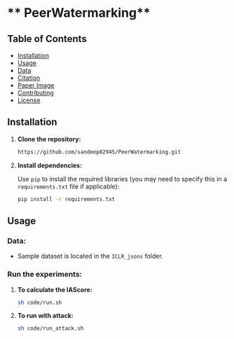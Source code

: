 # ** PeerWatermarking**


## **Table of Contents**

- [Installation](#installation)
- [Usage](#usage)
- [Data](#data)
- [Citation](#citation)
- [Paper Image](#paper-image)
- [Contributing](#contributing)
- [License](#license)


## **Installation**

1. **Clone the repository:**

    ```bash
    https://github.com/sandeep82945/PeerWatermarking.git
    ```

2. **Install dependencies:**

    Use `pip` to install the required libraries (you may need to specify this in a `requirements.txt` file if applicable):

    ```bash
    pip install -r requirements.txt
    ```

## **Usage**

### **Data:**

- Sample dataset is located in the `ICLR_jsons` folder.

### **Run the experiments:**

1. **To calculate the IAScore:**

    ```bash
    sh code/run.sh
    ```

2. **To run with attack:**

    ```bash
    sh code/run_attack.sh
    ```
